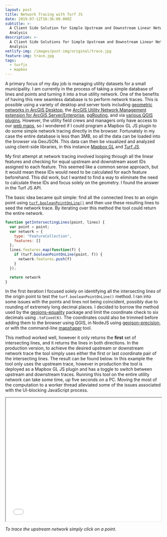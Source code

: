 ```yaml
---
layout: post
title: Network Tracing with Turf JS
date: 2019-07-12T16:36:00.000Z
subtitle: >-
  A Client Side Solution for Simple Upstream and Downstream Linear Network
  Analysis
description: >-
  A Client Side Solutions for Simple Upstream and Downstream Linear Network
  Analysis
netlify-img: /images/post-img/original/trace.jpg
feature-img: trace.jpg
tags:
  - turfjs
  - mapbox
---
```

A primary focus of my day job is managing utility datasets for a small municipality. I am currently in the process of taking a simple database of lines and points and turning it into a true utility network. One of the benefits of having this new seamless database is to perform network traces. This is possible using a variety of desktop and server tools including [geometric networks in ArcGIS Desktop](http://desktop.arcgis.com/en/arcmap/10.3/manage-data/geometric-networks/what-are-geometric-networks-.htm), the [ArcGIS Utility Network Management extension for ArcGIS Server/Enterprise](https://pro.arcgis.com/en/pro-app/help/data/utility-network/what-is-a-utility-network-.htm), [pgRouting](https://pgrouting.org/), and via [various QGIS plugins](https://plugins.qgis.org/search/?q=network). However, the utility field crews and managers only have access to our [web maps](https://gis.coz.org), so I wondered if I could program a Mapbox GL JS plugin to do some simple network tracing directly in the browser. Fortunately in my case the entire database is less than 3MB, so all the data can be loaded into the browser via GeoJSON. This data can  then be visualized and analyzed using client-side libraries, in this instance [Mapbox GL](https://docs.mapbox.com/mapbox-gl-js/api/) and [Turf JS](https://github.com/Turfjs/turf). 

My first attempt at network tracing involved looping through all the linear features and checking for equal upstream and downstream asset IDs assigned to each feature. This seemed like a common sense approach, but it would mean these IDs would need to be calculated for each feature beforehand. This did work, but I wanted to find a way to eliminate the need to calculate these IDs and focus solely on the geometry. I found the answer in the Turf JS API.

The basic idea became quit simple: find all the connected lines to an origin point using [`turf.booleanPointOnLine()`](http://turfjs.org/docs/#booleanPointOnLine) and then use these resulting lines to seed the network trace. By iterating over this method the tool could return the entire network.

```javascript
function getIntersectingLines(point, lines) {
  var point = point;
  var network = {
    type: "FeatureCollection",
    features: []
  };
  lines.features.map(function(f) {
    if (turf.booleanPointOnLine(point, f)) {
      network.features.push(f)
    }
  });

  return network 
}
```

In the first iteration I focused solely on identifying all the intersecting lines of the origin point to test the `turf.booleanPointOnLine()` method. I ran into some issues with the points and lines not being coincident, possibly due to rounding of extremely long decimal places. I decided to borrow the method used by the [geojons-equality](https://www.npmjs.com/package/geojson-equality) package and limit the coordinate check to six decimals using `.toFixed(6)`. The coordinates could also be trimmed before adding them to the browser using QGIS, in NodeJS using [geojson-precision](https://www.npmjs.com/package/geojson-precision), or with the command-line [mapshaper](https://github.com/mbloch/mapshaper/wiki/Command-Reference) tool. 

This method worked well, however it only returns the **first** set of intersecting lines, and it returns the lines in both directions. In the production version, to achieve the desired upstream or downstream network trace the tool simply uses either the first or last coordinate pair of the intersecting lines. The result can be found below. In this example the tool only uses the upstream trace, however in production the tool is deployed as a Mapbox GL JS plugin and has a toggle to switch between upstream and downstream traces. Running this tool on the entire utility network can take some time, up five seconds on a PC. Moving the most of the computation to a worker thread alleviated some of the issues associated with the UI-blocking JavaScript process.

<iframe src="/apps/turf-trace.html/#17/39.915321/-82.005697" width="100%" height="400"></iframe>

_To trace the upstream network simply click on a point._
